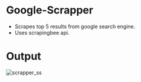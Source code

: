 # Google-Scrapper
* Scrapes top 5 results from google search engine.
* Uses scrapingbee api.


# Output
![scrapper_ss](https://github.com/anupamabhay/Google-Scrapper/assets/24754580/f397df74-a173-4336-9987-a59198d8b423)
